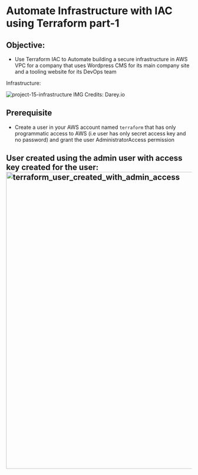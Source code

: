 # Automate Infrastructure with IAC using Terraform part-1

## Objective:
 - Use Terraform IAC to Automate building a secure infrastructure in AWS VPC for a company that uses Wordpress CMS for its main company site and a tooling website for its DevOps team

Infrastructure:

![project-15-infrastructure IMG](https://user-images.githubusercontent.com/23315232/135461812-e94e31b1-526b-4950-b82a-e910ee53773c.png)
Credits: Darey.io

## Prerequisite
- Create a user in your AWS account named `terraform` that has only programmatic access to AWS (i.e user has only secret access key and no password) and grant the user AdministratorAccess permission

User created using the admin user with access key created for the user:
<img width="807" alt="terraform_user_created_with_admin_access" src="https://user-images.githubusercontent.com/23315232/138309302-54a07917-dae1-4d6e-adf4-3c63f5cadad7.png">
-  
